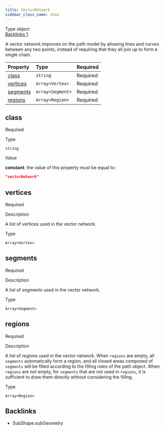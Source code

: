 ```yaml
---
title: VectorNetwork
sidebar_class_name: show
---
```


<div className="section-badges">

<div className="badge type">
        <span className="label">Type</span>
        <span className="value">object</span>
      </div>

<a href="#backlinks" className="badge backlinks">
          <span className="label">Backlinks</span>
          <span className="value">1</span>
        </a>

</div>

A vector network improves on the path model by allowing lines and curves between any two points, instead of requiring that they all join up to form a single chain.

<div className="property-preview">

<div className="property-table">

| Property              | Type                                                                              | Required                                            |
| :-------------------- | :-------------------------------------------------------------------------------- | :-------------------------------------------------- |
| [class](#class)       | `string`                                                                          | <span className="property-required">Required</span> |
| [vertices](#vertices) | <code>Array&lt;<Link to="/specs/vectorgraphics/vertex">Vertex</Link>&gt;</code>   | <span className="property-required">Required</span> |
| [segments](#segments) | <code>Array&lt;<Link to="/specs/vectorgraphics/segment">Segment</Link>&gt;</code> | <span className="property-required">Required</span> |
| [regions](#regions)   | <code>Array&lt;<Link to="/specs/vectorgraphics/region">Region</Link>&gt;</code>   | <span className="property-required">Required</span> |

</div>

</div>

<div className="property">

<div className="property-heading">

## class

<span className="property-required">Required</span>

</div>

<div className="property-item">

Type

`string`

</div>

<div className="property-item">

Value

<div className="value-description">

**constant**: the value of this property must be equal to:

```json
"vectorNetwork"
```

</div>

</div>

</div>

<div className="property">

<div className="property-heading">

## vertices

<span className="property-required">Required</span>

</div>

<div className="property-item">

Description

<div>

A list of vertices used in the vector network.

</div>

</div>

<div className="property-item">

Type

<code>Array&lt;<Link to="/specs/vectorgraphics/vertex">Vertex</Link>&gt;</code>

</div>

</div>

<div className="property">

<div className="property-heading">

## segments

<span className="property-required">Required</span>

</div>

<div className="property-item">

Description

<div>

A list of segments used in the vector network.

</div>

</div>

<div className="property-item">

Type

<code>Array&lt;<Link to="/specs/vectorgraphics/segment">Segment</Link>&gt;</code>

</div>

</div>

<div className="property">

<div className="property-heading">

## regions

<span className="property-required">Required</span>

</div>

<div className="property-item">

Description

<div>

A list of regions used in the vector network.
When `regions` are empty, all `segments` automatically form a region, and all closed areas composed of `segments` will be filled according to the filling rules of the path object.
When `regions` are not empty, for `segments` that are not used in `regions`, it is sufficient to draw them directly without considering the filling.

</div>

</div>

<div className="property-item">

Type

<code>Array&lt;<Link to="/specs/vectorgraphics/region">Region</Link>&gt;</code>

</div>

</div>

<div id="backlinks" className="section-backlinks">

<div className="backlinks-title"><h2>Backlinks</h2></div>

<ul className="backlinks-list">

<li className="backlink">
      <Link to='/specs/vectorgraphics/sub-shape#subgeometry'>SubShape.subGeometry</Link>
      </li>

</ul>

</div>
